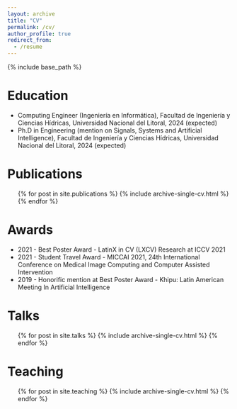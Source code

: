 ```yaml
---
layout: archive
title: "CV"
permalink: /cv/
author_profile: true
redirect_from:
  - /resume
---
```


{% include base_path %}

Education
======
* Computing Engineer (Ingeniería en Informática), Facultad de Ingeniería y Ciencias Hídricas, Universidad Nacional del Litoral, 2024 (expected)
* Ph.D in Engineering (mention on Signals, Systems and Artificial Intelligence), Facultad de Ingeniería y Ciencias Hídricas, Universidad Nacional del Litoral, 2024 (expected)

Publications
======
  <ul>{% for post in site.publications %}
    {% include archive-single-cv.html %}
  {% endfor %}</ul>
  
Awards
======

- 2021 - Best Poster Award - LatinX in CV (LXCV) Research at ICCV 2021
- 2021 - Student Travel Award - MICCAI 2021, 24th International Conference on Medical Image Computing and Computer Assisted Intervention
- 2019 - Honorific mention at Best Poster Award - Khipu: Latin American Meeting In Artificial Intelligence

Talks
======
  <ul>{% for post in site.talks %}
    {% include archive-single-cv.html %}
  {% endfor %}</ul>
  
Teaching
======
  <ul>{% for post in site.teaching %}
    {% include archive-single-cv.html %}
  {% endfor %}</ul>
